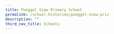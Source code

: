 ```yaml
---
title: Punggol View Primary School
permalink: /school-histories/punggol-view-pri/
description: ""
third_nav_title: Schools
---
```


